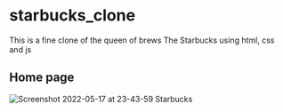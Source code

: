 # starbucks_clone
This is a fine clone of the queen of brews The Starbucks using html, css and js


## Home page 

![Screenshot 2022-05-17 at 23-43-59 Starbucks](https://user-images.githubusercontent.com/87312799/168975695-e83ebcfc-2cff-4a07-9080-a8d2f1fe39d3.png)
